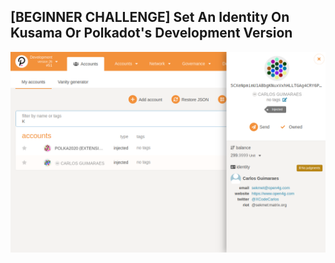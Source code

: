 ## [BEGINNER CHALLENGE] Set An Identity On Kusama Or Polkadot's Development Version

![Identity set on polkadot dev version](./polkadot-dev-identity.png)
